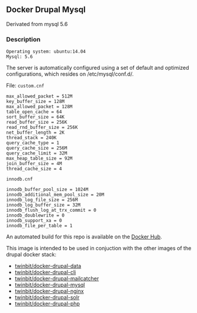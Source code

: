 
## Docker Drupal Mysql

Derivated from mysql 5.6

### Description

```
Operating system: ubuntu:14.04
Mysql: 5.6
```

The server is automatically configured using a set of default and optimized configurations, which resides on /etc/mysql/conf.d/.


File: `custom.cnf`

```
max_allowed_packet = 512M
key_buffer_size = 128M
max_allowed_packet = 128M
table_open_cache = 64
sort_buffer_size = 64K
read_buffer_size = 256K
read_rnd_buffer_size = 256K
net_buffer_length = 2K
thread_stack = 240K
query_cache_type = 1
query_cache_size = 256M
query_cache_limit = 32M
max_heap_table_size = 92M
join_buffer_size = 4M
thread_cache_size = 4
```

`innodb.cnf`

```
innodb_buffer_pool_size = 1024M
innodb_additional_mem_pool_size = 20M
innodb_log_file_size = 256M
innodb_log_buffer_size = 32M
innodb_flush_log_at_trx_commit = 0
innodb_doublewrite = 0
innodb_support_xa = 0
innodb_file_per_table = 1
```







An automated build for this repo is available on the [Docker Hub](https://registry.hub.docker.com/u/twinbit).

This image is intended to be used in conjuction with the other images of the drupal docker stack:

- [twinbit/docker-drupal-data](https://github.com/twinbit/docker-drupal-data)
- [twinbit/docker-drupal-cli](https://github.com/twinbit/docker-drupal-cli)
- [twinbit/docker-drupal-mailcatcher](https://github.com/twinbit/docker-drupal-mailcatcher)
- [twinbit/docker-drupal-mysql](https://github.com/twinbit/docker-drupal-mysql)
- [twinbit/docker-drupal-nginx](https://github.com/twinbit/docker-drupal-nginx)
- [twinbit/docker-drupal-solr](https://github.com/twinbit/docker-drupal-solr)
- [twinbit/docker-drupal-php](https://github.com/twinbit/docker-drupal-php)
